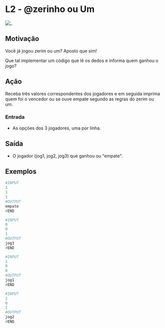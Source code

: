 # L2 - @zerinho ou Um

![_](https://raw.githubusercontent.com/qxcodefup/arcade/master/base/zerinho/cover.jpg)

## Motivação

Você já jogou zerim ou um? Aposto que sim!

Que tal implementar um código que lê os dedos e informa quem ganhou o jogo?

## Ação

Receba três valores correspondentes dos jogadores e em seguida imprima quem foi o vencedor ou se ouve empate segundo as regras do zerim ou um.

### Entrada

* As opções dos 3 jogadores, uma por linha.

## Saída

* O jogador (jog1, jog2, jog3) que ganhou ou "empate".

## Exemplos

``` py
#INPUT
1
1
1
#OUTPUT
empate
#END
```

```py
#INPUT
0
0
1
#OUTPUT
jog3
#END
```

```py
#INPUT
1
0
0
#OUTPUT
jog1
#END
```

```py
#INPUT
1
0
1
#OUTPUT
jog2
#END
```
